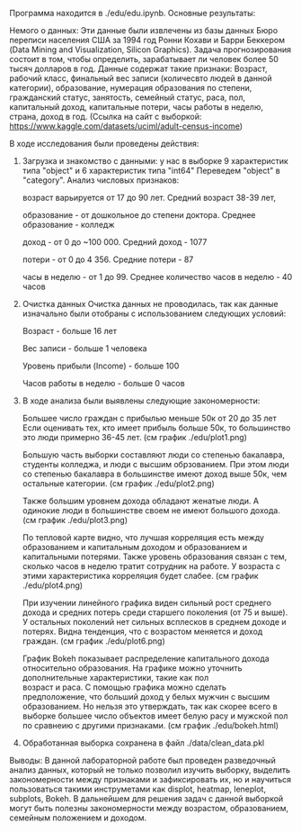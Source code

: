 Программа находится в ./edu/edu.ipynb. Основные результаты:

Немого о данных: Эти данные были извлечены из базы данных Бюро переписи населения США за 1994 год Ронни Кохави и Барри Беккером (Data Mining and Visualization, Silicon Graphics). Задача прогнозирования состоит в том, чтобы определить, зарабатывает ли человек более 50 тысяч долларов в год. Данные содержат такие признаки: Возраст, рабочий класс, финальный вес записи (количесвто людей в данной категории), образование, нумерация образования по степени, гражданский статус, занятость, семейный статус, раса, пол, капитальный доход, капитальные потери, часы работы в неделю, страна, доход в год. (Ссылка на сайт с выборкой: https://www.kaggle.com/datasets/uciml/adult-census-income)

В ходе исследования были проведены действия:
1) Загрузка и знакомство с данными: у нас в выборке 9 характеристик типа "object" и 6 характеристик типа "int64"
   Переведем "object" в "category". Анализ числовых признаков:

   возраст варьируется от 17 до 90 лет. Средний возраст 38-39 лет,

   образование - от дошкольное до степени доктора. Среднее образование - колледж

   доход - от 0 до ~100 000. Средний доход - 1077

   потери - от 0 до 4 356. Средние потери - 87

   часы в неделю - от 1 до 99. Среднее количество часов в неделю - 40 часов
3) Очистка данных
   Очистка данных не проводилась, так как данные изначально были отобраны с использованием следующих условий:

   Возраст - больше 16 лет

   Вес записи - больше 1 человека

   Уровень прибыли (Income) - больше 100

   Часов работы в неделю - больше 0 часов
4) В ходе анализа были выявлены следующие закономерности:

   Большее число граждан с прибылью меньше 50к от 20 до 35 лет
   Если оценивать тех, кто имеет прибыль больше 50к, то большинство это люди примерно 36-45 лет. (см график ./edu/plot1.png)

   Большую часть выборки составляют люди со степенью бакалавра, студенты колледжа, и люди с высшим обрзованием. При этом люди со степенью бакалавра в большинстве      имеют доход выше 50к, чем остальные категории. (см график ./edu/plot2.png)

   Также большим уровнем дохода обладают женатые люди. А одинокие люди в большинстве своем не имеют большого дохода. (см график ./edu/plot3.png)

   По тепловой карте видно, что лучшая корреляция есть между образованием и капитальным доходом и образованием и капитальными потерями. Также уровень образования 
   связан с тем, сколько часов в неделю тратит сотрудник на работе. У возраста с этими характеристика корреляция будет слабее. (см график ./edu/plot4.png)

   При изучении линейного графика виден сильный рост среднего дохода и средних потерь среди старшего поколения (от 75 и выше). У остальных поколений нет сильных       всплесков в среднем доходе и потерях. Видна тенденция, что с возрастом меняется и доход граждан. (см график ./edu/plot6.png)

   График Bokeh показывает распределение капитального дохода относительно образования. На графике можно уточнить дополнительные характеристики, такие как пол       
   возраст и раса. С помощью графика можно сделать предположение, что больший доход у белых мужчин с высшим образованием. Но нельзя это утверждать, так как скорее 
   всего в выборке большее число объектов имеет белую расу и мужской пол по сравнеию с другими признаками. (см график ./edu/bokeh.html)
5) Обработанная выборка сохранена в файл ./data/clean_data.pkl

Выводы: В данной лабораторной работе был проведен разведочный анализ данных, который не только позволил изучить выборку, выделить закономерности между признаками и зафиксировать их, но и научиться пользоваться такими инструметами как displot, heatmap, leneplot, subplots, Bokeh. В дальнейшем для решения задач с данной выборкой могут быть полезны закономерности между возрастом, образованием, семейным положением и доходом.





